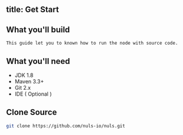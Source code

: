 title: Get Start
----------------

## What you'll build
    This guide let you to known how to run the node with source code.

## What you'll need

* JDK 1.8
* Maven 3.3+
* Git 2.x
* IDE ( Optional )

## Clone Source


```sh
git clone https://github.com/nuls-io/nuls.git
```

##

